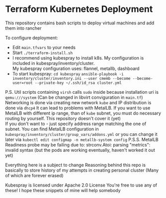 # Terraform Kubernetes Deployment
This repository contains bash scripts to deploy virtual machines and add them into rancher

To configure deployment:
- Edit `main.tfvars` to your needs
- Start `./terraform-install.sh`
- I recommend using kubespray to install k8s. My configuration is included in kubespray/inventory/cluster.<br>My kubespray configuration uses: flannel, metallb, dashboard
- To start kubespray: `cd kubespray` `ansible-playbook -i inventory/cluster/inventory.ini --user cmemb --become --become-user=root --private-key ~/.ssh/id_rsa cluster.yml`

P.S. Util scripts containing `virsh` calls `sudo` inside because installation uri is `qemu:///system` (Can be changed in libvirt conviguration in `main.tf`)
Networking is done via creating new network `kube` and IP distribution is done via `dhcp4` It can lead to problems with MetalLB.
If you want to use MetalLB with different ip range, than of `kube` subnet, you must do necessary routing by yourself. This repository doesn't cover it (yet)<br>
If you don't want to - just specify address range matching the one of subnet. You can find MetalLB configuration in `kubespray/inventory/cluster/group_vars/addons.yml` or you can change it later via `kubectl edit configmap -n metallb-system config`
P.S.S. MetalLB Readiness probe may be failing due to: strconv.Atoi: parsing "metrics": invalid syntax (but the pods are working eventually, haven't worked it out yet)

Everything here is a subject to change
Reasoning behind this repo is basically to store history of my attempts in creating personal cluster
(Many of which are forever erased)

Kubespray is licensed under Apache 2.0 License
You're free to use any of these! I hope these snippets of mine will help somebody
